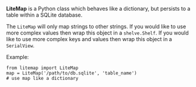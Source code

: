 **LiteMap** is a Python class which behaves like a dictionary, but persists to
a table within a SQLite database.

The `LiteMap` will only map strings to other strings. If you would like to use more complex values then wrap this object in a `shelve.Shelf`. If you would like to use more complex keys and values then wrap this object in a `SerialView`.

Example:
    
    from litemap import LiteMap
    map = LiteMap('/path/to/db.sqlite', 'table_name')
    # use map like a dictionary
